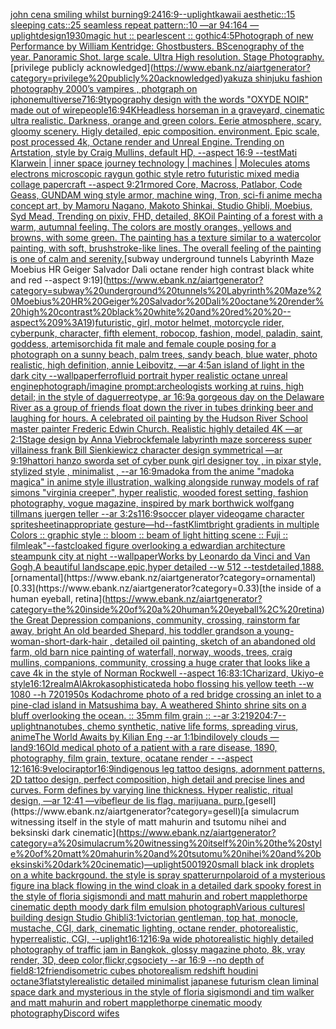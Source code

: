 [john cena smiling whilst burning](https://www.ebank.nz/aiartgenerator?category=john%20cena%20smiling%20whilst%20burning)[9:24](https://www.ebank.nz/aiartgenerator?category=9%3A24)[16:9](https://www.ebank.nz/aiartgenerator?category=16%3A9)[--uplight](https://www.ebank.nz/aiartgenerator?category=--uplight)[kawaii aesthetic::15 sleeping cats::25 seamless repeat pattern::10  —ar 94:164 —uplight](https://www.ebank.nz/aiartgenerator?category=kawaii%20aesthetic%3A%3A15%20sleeping%20cats%3A%3A25%20seamless%20repeat%20pattern%3A%3A10%20%20%E2%80%94ar%2094%3A164%20%E2%80%94uplight)[design](https://www.ebank.nz/aiartgenerator?category=design)[1930](https://www.ebank.nz/aiartgenerator?category=1930)[magic hut :: pearlescent :: gothic](https://www.ebank.nz/aiartgenerator?category=magic%20hut%20%3A%3A%20pearlescent%20%3A%3A%20gothic)[4:5](https://www.ebank.nz/aiartgenerator?category=4%3A5)[Photograph of new Performance by William Kentridge: Ghostbusters. BScenography of the year. Panoramic Shot.  large scale. Ultra High resolution. Stage Photography.](https://www.ebank.nz/aiartgenerator?category=Photograph%20of%20new%20Performance%20by%20William%20Kentridge%3A%20Ghostbusters.%20BScenography%20of%20the%20year.%20Panoramic%20Shot.%20%20large%20scale.%20Ultra%20High%20resolution.%20Stage%20Photography.)[privilege publicly acknowledged](https://www.ebank.nz/aiartgenerator?category=privilege%20publicly%20acknowledged)[yakuza shinjuku fashion photography 2000’s vampires , photgraph on iphone](https://www.ebank.nz/aiartgenerator?category=yakuza%20shinjuku%20fashion%20photography%202000%E2%80%99s%20vampires%20%2C%20photgraph%20on%20iphone)[multiverse](https://www.ebank.nz/aiartgenerator?category=multiverse)[7](https://www.ebank.nz/aiartgenerator?category=7)[16:9](https://www.ebank.nz/aiartgenerator?category=16%3A9)[typography design with the words "OXYDE NOIR" made out of wire](https://www.ebank.nz/aiartgenerator?category=typography%20design%20with%20the%20words%20%22OXYDE%20NOIR%22%20made%20out%20of%20wire)[people](https://www.ebank.nz/aiartgenerator?category=people)[16:9](https://www.ebank.nz/aiartgenerator?category=16%3A9)[4K](https://www.ebank.nz/aiartgenerator?category=4K)[Headless horseman in a graveyard, cinematic ultra realistic. Darkness, orange and green colors. Eerie atmosphere, scary, gloomy scenery. Higly detailed, epic composition. environment. Epic scale, post processed 4k, Octane render and Unreal Engine. Trending on Artstation, style by Craig Mullins, default HD, --aspect 16:9 --test](https://www.ebank.nz/aiartgenerator?category=Headless%20horseman%20in%20a%20graveyard%2C%20cinematic%20ultra%20realistic.%20Darkness%2C%20orange%20and%20green%20colors.%20Eerie%20atmosphere%2C%20scary%2C%20gloomy%20scenery.%20Higly%20detailed%2C%20epic%20composition.%20environment.%20Epic%20scale%2C%20post%20processed%204k%2C%20Octane%20render%20and%20Unreal%20Engine.%20Trending%20on%20Artstation%2C%20style%20by%20Craig%20Mullins%2C%20default%20HD%2C%20--aspect%2016%3A9%20--test)[Mati Klarwein | inner space journey  technology | machines | Molecules atoms electrons microscopic raygun gothic style retro futuristic  mixed media collage papercraft  --aspect 9:21](https://www.ebank.nz/aiartgenerator?category=Mati%20Klarwein%20%7C%20inner%20space%20journey%20%20technology%20%7C%20machines%20%7C%20Molecules%20atoms%20electrons%20microscopic%20raygun%20gothic%20style%20retro%20futuristic%20%20mixed%20media%20collage%20papercraft%20%20--aspect%209%3A21)[rmored Core, Macross, Patlabor, Code Geass, GUNDAM wing style armor, machine wing, Tron, sci-fi anime mecha concept art, by Mamoru Nagano, Makoto Shinkai, Studio Ghibli, Moebius, Syd Mead, Trending on pixiv, FHD, detailed, 8K](https://www.ebank.nz/aiartgenerator?category=rmored%20Core%2C%20Macross%2C%20Patlabor%2C%20Code%20Geass%2C%20GUNDAM%20wing%20style%20armor%2C%20machine%20wing%2C%20Tron%2C%20sci-fi%20anime%20mecha%20concept%20art%2C%20by%20Mamoru%20Nagano%2C%20Makoto%20Shinkai%2C%20Studio%20Ghibli%2C%20Moebius%2C%20Syd%20Mead%2C%20Trending%20on%20pixiv%2C%20FHD%2C%20detailed%2C%208K)[](https://www.ebank.nz/aiartgenerator?category=)[Oil Painting of a forest with a warm, autumnal feeling. The colors are mostly oranges, yellows and browns, with some green. The painting has a texture similar to a watercolor painting, with soft, brushstroke-like lines. The overall feeling of the painting is one of calm and serenity.](https://www.ebank.nz/aiartgenerator?category=Oil%20Painting%20of%20a%20forest%20with%20a%20warm%2C%20autumnal%20feeling.%20The%20colors%20are%20mostly%20oranges%2C%20yellows%20and%20browns%2C%20with%20some%20green.%20The%20painting%20has%20a%20texture%20similar%20to%20a%20watercolor%20painting%2C%20with%20soft%2C%20brushstroke-like%20lines.%20The%20overall%20feeling%20of%20the%20painting%20is%20one%20of%20calm%20and%20serenity.)[subway underground tunnels Labyrinth Maze Moebius HR Geiger Salvador Dali octane render high contrast black white and red  --aspect 9:19](https://www.ebank.nz/aiartgenerator?category=subway%20underground%20tunnels%20Labyrinth%20Maze%20Moebius%20HR%20Geiger%20Salvador%20Dali%20octane%20render%20high%20contrast%20black%20white%20and%20red%20%20--aspect%209%3A19)[futuristic, girl, motor helmet, motorcycle rider, cyberpunk, character, fifth element, robocop, fashion, model, paladin, saint, goddess, artemis](https://www.ebank.nz/aiartgenerator?category=futuristic%2C%20girl%2C%20motor%20helmet%2C%20motorcycle%20rider%2C%20cyberpunk%2C%20character%2C%20fifth%20element%2C%20robocop%2C%20fashion%2C%20model%2C%20paladin%2C%20saint%2C%20goddess%2C%20artemis)[orchid](https://www.ebank.nz/aiartgenerator?category=orchid)[a fit male and female couple posing for a photograph on a sunny beach, palm trees, sandy beach,  blue water, photo realistic, high definition, annie Leibovitz, —ar 4:5](https://www.ebank.nz/aiartgenerator?category=a%20fit%20male%20and%20female%20couple%20posing%20for%20a%20photograph%20on%20a%20sunny%20beach%2C%20palm%20trees%2C%20sandy%20beach%2C%20%20blue%20water%2C%20photo%20realistic%2C%20high%20definition%2C%20annie%20Leibovitz%2C%20%E2%80%94ar%204%3A5)[an island of light in the dark city --wallpaper](https://www.ebank.nz/aiartgenerator?category=an%20island%20of%20light%20in%20the%20dark%20city%20--wallpaper)[ferrofluid portrait hyper realistic octane unreal engine](https://www.ebank.nz/aiartgenerator?category=ferrofluid%20portrait%20hyper%20realistic%20octane%20unreal%20engine)[photograph](https://www.ebank.nz/aiartgenerator?category=photograph)[/imagine prompt:archeologists working at ruins, high detail; in the style of daguerreotype, ar 16:9](https://www.ebank.nz/aiartgenerator?category=/imagine%20prompt%3Aarcheologists%20working%20at%20ruins%2C%20high%20detail%3B%20in%20the%20style%20of%20daguerreotype%2C%20ar%2016%3A9)[a gorgeous day on the Delaware River as a group of friends float down the river in tubes drinking beer and laughing for hours. A celebrated oil painting by the Hudson River School master painter Frederic Edwin Church. Realistic highly detailed 4K —ar 2:1](https://www.ebank.nz/aiartgenerator?category=a%20gorgeous%20day%20on%20the%20Delaware%20River%20as%20a%20group%20of%20friends%20float%20down%20the%20river%20in%20tubes%20drinking%20beer%20and%20laughing%20for%20hours.%20A%20celebrated%20oil%20painting%20by%20the%20Hudson%20River%20School%20master%20painter%20Frederic%20Edwin%20Church.%20Realistic%20highly%20detailed%204K%20%E2%80%94ar%202%3A1)[Stage design by Anna Viebrock](https://www.ebank.nz/aiartgenerator?category=Stage%20design%20by%20Anna%20Viebrock)[female labyrinth maze sorceress super villainess frank Bill Sienkiewicz character design symmetrical —ar 9:19](https://www.ebank.nz/aiartgenerator?category=female%20labyrinth%20maze%20sorceress%20super%20villainess%20frank%20Bill%20Sienkiewicz%20character%20design%20symmetrical%20%E2%80%94ar%209%3A19)[hattori hanzo sword](https://www.ebank.nz/aiartgenerator?category=hattori%20hanzo%20sword)[a set of cyber punk  girl designer toy , in pixar style, stylized style , minimalist , --ar 16:9](https://www.ebank.nz/aiartgenerator?category=a%20set%20of%20cyber%20punk%20%20girl%20designer%20toy%20%2C%20in%20pixar%20style%2C%20stylized%20style%20%2C%20minimalist%20%2C%20--ar%2016%3A9)[madoka from the anime "madoka magica" in anime style illustration, walking alongside runway models of raf simons "virginia creeper", hyper realistic, wooded forest setting, fashion photography, vogue magazine, inspired by mark borthwick wolfgang tillmans juergen teller --ar 3:2](https://www.ebank.nz/aiartgenerator?category=madoka%20from%20the%20anime%20%22madoka%20magica%22%20in%20anime%20style%20illustration%2C%20walking%20alongside%20runway%20models%20of%20raf%20simons%20%22virginia%20creeper%22%2C%20hyper%20realistic%2C%20wooded%20forest%20setting%2C%20fashion%20photography%2C%20vogue%20magazine%2C%20inspired%20by%20mark%20borthwick%20wolfgang%20tillmans%20juergen%20teller%20--ar%203%3A2)[s1](https://www.ebank.nz/aiartgenerator?category=s1)[16:9](https://www.ebank.nz/aiartgenerator?category=16%3A9)[soccer player videogame character spritesheet](https://www.ebank.nz/aiartgenerator?category=soccer%20player%20videogame%20character%20spritesheet)[inappropriate gesture](https://www.ebank.nz/aiartgenerator?category=inappropriate%20gesture)[—hd](https://www.ebank.nz/aiartgenerator?category=%E2%80%94hd)[--fast](https://www.ebank.nz/aiartgenerator?category=--fast)[Klimt](https://www.ebank.nz/aiartgenerator?category=Klimt)[bright gradients in multiple Colors :: graphic style :: bloom :: beam of light hitting scene :: Fuji :: film](https://www.ebank.nz/aiartgenerator?category=bright%20gradients%20in%20multiple%20Colors%20%3A%3A%20graphic%20style%20%3A%3A%20bloom%20%3A%3A%20beam%20of%20light%20hitting%20scene%20%3A%3A%20Fuji%20%3A%3A%20film)[leak"](https://www.ebank.nz/aiartgenerator?category=leak%22)[--fast](https://www.ebank.nz/aiartgenerator?category=--fast)[cloaked figure overlooking a edwardian architecture steampunk city at night --wallpaper](https://www.ebank.nz/aiartgenerator?category=cloaked%20figure%20overlooking%20a%20edwardian%20architecture%20steampunk%20city%20at%20night%20--wallpaper)[Works by Leonardo da Vinci and Van Gogh,A beautiful landscape,epic,hyper detailed --w 512 --test](https://www.ebank.nz/aiartgenerator?category=Works%20by%20Leonardo%20da%20Vinci%20and%20Van%20Gogh%2CA%20beautiful%20landscape%2Cepic%2Chyper%20detailed%20--w%20512%20--test)[detailed,](https://www.ebank.nz/aiartgenerator?category=detailed%2C)[1888.](https://www.ebank.nz/aiartgenerator?category=1888.)[ornamental](https://www.ebank.nz/aiartgenerator?category=ornamental)[0.33](https://www.ebank.nz/aiartgenerator?category=0.33)[the inside of a human eyeball, retina](https://www.ebank.nz/aiartgenerator?category=the%20inside%20of%20a%20human%20eyeball%2C%20retina)[the Great Depression  companions, community, crossing, rainstorm far away, bright An old bearded Shepard, his toddler grandson a young-woman-short-dark-hair , detailed oil painting, sketch of an abandoned old farm, old barn nice painting of waterfall, norway, woods, trees, craig mullins,  companions, community, crossing a huge crater that looks like a cave 4k in the style of Norman Rockwell --aspect 16:8](https://www.ebank.nz/aiartgenerator?category=the%20Great%20Depression%20%20companions%2C%20community%2C%20crossing%2C%20rainstorm%20far%20away%2C%20bright%20An%20old%20bearded%20Shepard%2C%20his%20toddler%20grandson%20a%20young-woman-short-dark-hair%20%2C%20detailed%20oil%20painting%2C%20sketch%20of%20an%20abandoned%20old%20farm%2C%20old%20barn%20nice%20painting%20of%20waterfall%2C%20norway%2C%20woods%2C%20trees%2C%20craig%20mullins%2C%20%20companions%2C%20community%2C%20crossing%20a%20huge%20crater%20that%20looks%20like%20a%20cave%204k%20in%20the%20style%20of%20Norman%20Rockwell%20--aspect%2016%3A8)[3:1](https://www.ebank.nz/aiartgenerator?category=3%3A1)[Charizard, Ukiyo-e style](https://www.ebank.nz/aiartgenerator?category=Charizard%2C%20Ukiyo-e%20style)[16:12](https://www.ebank.nz/aiartgenerator?category=16%3A12)[realm](https://www.ebank.nz/aiartgenerator?category=realm)[AlAkroka](https://www.ebank.nz/aiartgenerator?category=AlAkroka)[sophisticated](https://www.ebank.nz/aiartgenerator?category=sophisticated)[a hobo flossing his yellow teeth --w 1080 --h 720](https://www.ebank.nz/aiartgenerator?category=a%20hobo%20flossing%20his%20yellow%20teeth%20--w%201080%20--h%20720)[1950s Kodachrome photo of a red bridge crossing an inlet to a pine-clad island in Matsushima bay. A weathered Shinto shrine sits on a bluff overlooking the ocean. :: 35mm film grain :: --ar 3:2](https://www.ebank.nz/aiartgenerator?category=1950s%20Kodachrome%20photo%20of%20a%20red%20bridge%20crossing%20an%20inlet%20to%20a%20pine-clad%20island%20in%20Matsushima%20bay.%20A%20weathered%20Shinto%20shrine%20sits%20on%20a%20bluff%20overlooking%20the%20ocean.%20%3A%3A%2035mm%20film%20grain%20%3A%3A%20--ar%203%3A2)[1920](https://www.ebank.nz/aiartgenerator?category=1920)[4:7](https://www.ebank.nz/aiartgenerator?category=4%3A7)[--uplight](https://www.ebank.nz/aiartgenerator?category=--uplight)[nanotubes, chemo synthetic, native life forms, spreading virus, anime](https://www.ebank.nz/aiartgenerator?category=nanotubes%2C%20chemo%20synthetic%2C%20native%20life%20forms%2C%20spreading%20virus%2C%20anime)[The World Awaits by Kilian Eng --ar 1:1](https://www.ebank.nz/aiartgenerator?category=The%20World%20Awaits%20by%20Kilian%20Eng%20--ar%201%3A1)[bindi](https://www.ebank.nz/aiartgenerator?category=bindi)[lovely clouds —land](https://www.ebank.nz/aiartgenerator?category=lovely%20clouds%20%E2%80%94land)[9:16](https://www.ebank.nz/aiartgenerator?category=9%3A16)[Old medical photo of a patient with a rare disease, 1890, photography, film grain, texture, ocatane render - --aspect 12:16](https://www.ebank.nz/aiartgenerator?category=Old%20medical%20photo%20of%20a%20patient%20with%20a%20rare%20disease%2C%201890%2C%20photography%2C%20film%20grain%2C%20texture%2C%20ocatane%20render%20-%20--aspect%2012%3A16)[16:9](https://www.ebank.nz/aiartgenerator?category=16%3A9)[velociraptor](https://www.ebank.nz/aiartgenerator?category=velociraptor)[16:9](https://www.ebank.nz/aiartgenerator?category=16%3A9)[indigenous leg tattoo designs, adornment patterns, 2D tattoo design, perfect composition, high detail and precise lines and curves. Form defines by varying line thickness. Hyper realistic, ritual design, —ar 12:41 —vibe](https://www.ebank.nz/aiartgenerator?category=indigenous%20leg%20tattoo%20designs%2C%20adornment%20patterns%2C%202D%20tattoo%20design%2C%20perfect%20composition%2C%20high%20detail%20and%20precise%20lines%20and%20curves.%20Form%20defines%20by%20varying%20line%20thickness.%20Hyper%20realistic%2C%20ritual%20design%2C%20%E2%80%94ar%2012%3A41%20%E2%80%94vibe)[fleur de lis flag. marijuana. purp.](https://www.ebank.nz/aiartgenerator?category=fleur%20de%20lis%20flag.%20marijuana.%20purp.)[gesell](https://www.ebank.nz/aiartgenerator?category=gesell)[a simulacrum witnessing itself in the style of matt mahurin and tsutomu nihei and beksinski dark cinematic](https://www.ebank.nz/aiartgenerator?category=a%20simulacrum%20witnessing%20itself%20in%20the%20style%20of%20matt%20mahurin%20and%20tsutomu%20nihei%20and%20beksinski%20dark%20cinematic)[—uplight](https://www.ebank.nz/aiartgenerator?category=%E2%80%94uplight)[500](https://www.ebank.nz/aiartgenerator?category=500)[1920](https://www.ebank.nz/aiartgenerator?category=1920)[small black ink droplets on a white backrgound. the style is spray spatter](https://www.ebank.nz/aiartgenerator?category=small%20black%20ink%20droplets%20on%20a%20white%20backrgound.%20the%20style%20is%20spray%20spatter)[urn](https://www.ebank.nz/aiartgenerator?category=urn)[polaroid of a mysterious figure ina black flowing in the wind cloak in a detailed dark spooky forest in the style of floria sigismondi and matt mahurin and robert mapplethorpe cinematic depth moody dark film emulsion photograph](https://www.ebank.nz/aiartgenerator?category=polaroid%20of%20a%20mysterious%20figure%20ina%20black%20flowing%20in%20the%20wind%20cloak%20in%20a%20detailed%20dark%20spooky%20forest%20in%20the%20style%20of%20floria%20sigismondi%20and%20matt%20mahurin%20and%20robert%20mapplethorpe%20cinematic%20depth%20moody%20dark%20film%20emulsion%20photograph)[Various culturesl building design Studio Ghibli](https://www.ebank.nz/aiartgenerator?category=Various%20culturesl%20building%20design%20Studio%20Ghibli)[3:1](https://www.ebank.nz/aiartgenerator?category=3%3A1)[victorian gentleman, top hat, monocle, mustache, CGI, dark, cinematic lighting, octane render, photorealistic, hyperrealistic, CGI, --uplight](https://www.ebank.nz/aiartgenerator?category=victorian%20gentleman%2C%20top%20hat%2C%20monocle%2C%20mustache%2C%20CGI%2C%20dark%2C%20cinematic%20lighting%2C%20octane%20render%2C%20photorealistic%2C%20hyperrealistic%2C%20CGI%2C%20--uplight)[16:12](https://www.ebank.nz/aiartgenerator?category=16%3A12)[16:9](https://www.ebank.nz/aiartgenerator?category=16%3A9)[a wide photorealistic highly detailed photography of traffic jam in Bangkok, glossy magazine photo, 8k, vray render, 3D, deep color,flickr,cgsociety --ar 16:9 --no depth of field](https://www.ebank.nz/aiartgenerator?category=a%20wide%20photorealistic%20highly%20detailed%20photography%20of%20traffic%20jam%20in%20Bangkok%2C%20glossy%20magazine%20photo%2C%208k%2C%20vray%20render%2C%203D%2C%20deep%20color%2Cflickr%2Ccgsociety%20--ar%2016%3A9%20--no%20depth%20of%20field)[8:12](https://www.ebank.nz/aiartgenerator?category=8%3A12)[friend](https://www.ebank.nz/aiartgenerator?category=friend)[isometric cubes photorealism redshift houdini octane](https://www.ebank.nz/aiartgenerator?category=isometric%20cubes%20photorealism%20redshift%20houdini%20octane)[3](https://www.ebank.nz/aiartgenerator?category=3)[flat](https://www.ebank.nz/aiartgenerator?category=flat)[style](https://www.ebank.nz/aiartgenerator?category=style)[realistic detailed minimalist japanese futurism clean liminal space dark and mysterious in the style of floria sigismondi and tim walker and matt mahurin and robert mapplethorpe cinematic moody photography](https://www.ebank.nz/aiartgenerator?category=realistic%20detailed%20minimalist%20japanese%20futurism%20clean%20liminal%20space%20dark%20and%20mysterious%20in%20the%20style%20of%20floria%20sigismondi%20and%20tim%20walker%20and%20matt%20mahurin%20and%20robert%20mapplethorpe%20cinematic%20moody%20photography)[Discord wifes](https://www.ebank.nz/aiartgenerator?category=Discord%20wifes)